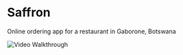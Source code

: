 # Saffron

Online ordering app for a restaurant in Gaborone, Botswana

<img src='/video.gif' title='Video Walkthrough' width='' alt='Video Walkthrough' />
